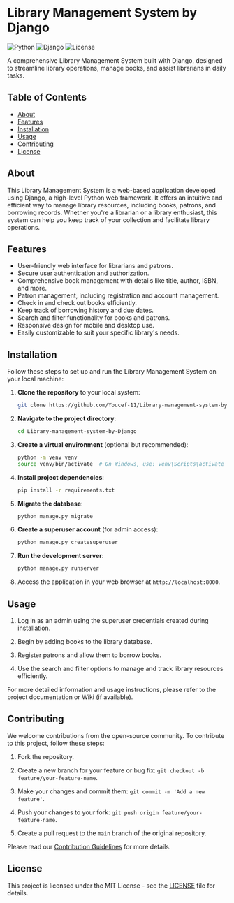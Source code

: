 # Library Management System by Django

![Python](https://img.shields.io/badge/Python-3.8%2B-blue)
![Django](https://img.shields.io/badge/Django-3.2%2B-brightgreen)
![License](https://img.shields.io/badge/License-MIT-orange)

A comprehensive Library Management System built with Django, designed to streamline library operations, manage books, and assist librarians in daily tasks.

## Table of Contents
- [About](#about)
- [Features](#features)
- [Installation](#installation)
- [Usage](#usage)
- [Contributing](#contributing)
- [License](#license)

## About
This Library Management System is a web-based application developed using Django, a high-level Python web framework. It offers an intuitive and efficient way to manage library resources, including books, patrons, and borrowing records. Whether you're a librarian or a library enthusiast, this system can help you keep track of your collection and facilitate library operations.

## Features
- User-friendly web interface for librarians and patrons.
- Secure user authentication and authorization.
- Comprehensive book management with details like title, author, ISBN, and more.
- Patron management, including registration and account management.
- Check in and check out books efficiently.
- Keep track of borrowing history and due dates.
- Search and filter functionality for books and patrons.
- Responsive design for mobile and desktop use.
- Easily customizable to suit your specific library's needs.

## Installation
Follow these steps to set up and run the Library Management System on your local machine:

1. **Clone the repository** to your local system:

    ```bash
    git clone https://github.com/Youcef-11/Library-management-system-by-Django
    ```

2. **Navigate to the project directory**:

    ```bash
    cd Library-management-system-by-Django
    ```

3. **Create a virtual environment** (optional but recommended):

    ```bash
    python -m venv venv
    source venv/bin/activate  # On Windows, use: venv\Scripts\activate
    ```

4. **Install project dependencies**:

    ```bash
    pip install -r requirements.txt
    ```

5. **Migrate the database**:

    ```bash
    python manage.py migrate
    ```

6. **Create a superuser account** (for admin access):

    ```bash
    python manage.py createsuperuser
    ```

7. **Run the development server**:

    ```bash
    python manage.py runserver
    ```

8. Access the application in your web browser at `http://localhost:8000`.

## Usage
1. Log in as an admin using the superuser credentials created during installation.

2. Begin by adding books to the library database.

3. Register patrons and allow them to borrow books.

4. Use the search and filter options to manage and track library resources efficiently.

For more detailed information and usage instructions, please refer to the project documentation or Wiki (if available).

## Contributing
We welcome contributions from the open-source community. To contribute to this project, follow these steps:

1. Fork the repository.

2. Create a new branch for your feature or bug fix: `git checkout -b feature/your-feature-name`.

3. Make your changes and commit them: `git commit -m 'Add a new feature'`.

4. Push your changes to your fork: `git push origin feature/your-feature-name`.

5. Create a pull request to the `main` branch of the original repository.

Please read our [Contribution Guidelines](CONTRIBUTING.md) for more details.

## License
This project is licensed under the MIT License - see the [LICENSE](LICENSE) file for details.


